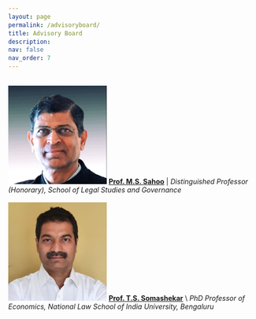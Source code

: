```yaml
---
layout: page
permalink: /advisoryboard/
title: Advisory Board 
description:
nav: false
nav_order: 7
---
```

\
[<img src="/assets/img/prof_ms_sahoo.jpeg" alt="Prof. M. S. Sahoo" width="200"/>](https://sahooregulatorychambers.in/)
[__Prof. M.S. Sahoo__](https://vidyashilp.edu.in/sahoo/) | _Distinguished Professor (Honorary), School of Legal Studies and Governance_
\
\
[<img src="/assets/img/prof_somashekar.jpg" alt="Prof. T. S. Somashekar" width="200"/>](https://www.nls.ac.in/faculty/t-s-somashekar/)
[__Prof. T.S. Somashekar__](https://www.nls.ac.in/faculty/t-s-somashekar/) \ _PhD Professor of Economics, National Law School of India University, Bengaluru_

